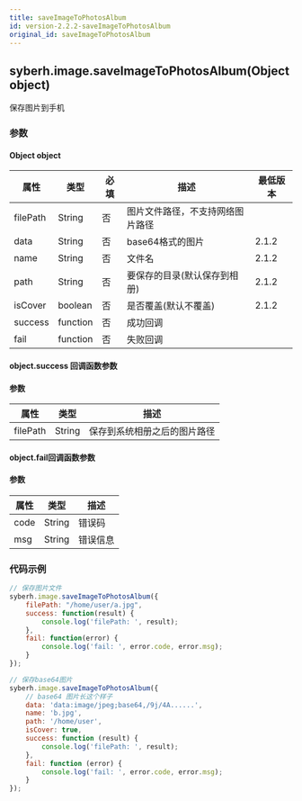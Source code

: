 ```yaml
---
title: saveImageToPhotosAlbum
id: version-2.2.2-saveImageToPhotosAlbum
original_id: saveImageToPhotosAlbum
---
```


## syberh.image.saveImageToPhotosAlbum(Object object)

保存图片到手机

### 参数

#### Object object

| 属性    | 类型     | 必填 | 描述                                                         | 最低版本|
| ------- | -------- | -------- | ------------------------------------------------------------ |----|
| filePath | String | 否 | 图片文件路径，不支持网络图片路径 | |
| data | String | 否 | base64格式的图片 | 2.1.2 |
| name | String | 否 | 文件名 | 2.1.2 |
| path | String | 否 | 要保存的目录(默认保存到相册) | 2.1.2 |
| isCover | boolean | 否 | 是否覆盖(默认不覆盖) | 2.1.2 |
| success | function | 否       | 成功回调                                       | |
| fail    | function | 否       | 失败回调                                       | |


#### object.success 回调函数参数

#### 参数
| 属性           | 类型    | 描述                                 |
| -------------- | ------  | ------------------------------------ |
| filePath | String | 保存到系统相册之后的图片路径 |

#### object.fail回调函数参数
#### 参数
| 属性 | 类型   | 描述     |
| ---- | ------ | -------- |
| code | String | 错误码   |
| msg  | String | 错误信息 |


### 代码示例
```js
// 保存图片文件
syberh.image.saveImageToPhotosAlbum({
    filePath: "/home/user/a.jpg",
	success: function(result) {
        console.log('filePath: ', result);
    },
    fail: function(error) {
        console.log('fail: ', error.code, error.msg);
    }
});

// 保存base64图片
syberh.image.saveImageToPhotosAlbum({
    // base64 图片长这个样子
    data: 'data:image/jpeg;base64,/9j/4A......',
    name: 'b.jpg',
    path: '/home/user',
    isCover: true,
    success: function (result) {
        console.log('filePath: ', result);
    },
    fail: function (error) {
        console.log('fail: ', error.code, error.msg);
    }
});
```
